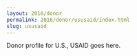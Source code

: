 ```yaml
---
layout: 2016/donor
permalink: 2016/donor/ususaid/index.html
slug: ususaid
---
```


Donor profile for U.S., USAID goes here.
